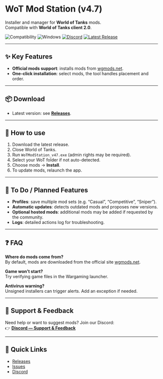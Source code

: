 # WoT Mod Station (v4.7)

Installer and manager for **World of Tanks** mods.  
Compatible with **World of Tanks client 2.0**.

![Compatibility](https://img.shields.io/badge/World_of_Tanks-2.0_compatible-green) ![Windows](https://img.shields.io/badge/OS-Windows-blue) [![Discord](https://img.shields.io/badge/Discord-Join-5865F2)](<DISCORD_LINK>) [![Latest Release](https://img.shields.io/github/v/release/<ORG>/<REPO>)](https://github.com/<ORG>/<REPO>/releases)

---

## ✨ Key Features

- **Official mods support**: installs mods from [wgmods.net](https://wgmods.net).
- **One-click installation**: select mods, the tool handles placement and order.  

---

## 📦 Download

- Latest version: see [**Releases**](https://github.com/<ORG>/<REPO>/releases).

---

## 🚀 How to use

1. Download the latest release.  
2. Close World of Tanks.  
3. Run `WoTModStation_v47.exe` (admin rights may be required).  
4. Select your WoT folder if not auto-detected.  
5. Choose mods → **Install**.  
6. To update mods, relaunch the app.

---

## 📝 To Do / Planned Features

- **Profiles**: save multiple mod sets (e.g. “Casual”, “Competitive”, “Sniper”).  
- **Automatic updates**: detects outdated mods and proposes new versions.   
- **Optional hosted mods**: additional mods may be added if requested by the community.  
- **Logs**: detailed actions log for troubleshooting.  

---

## ❓ FAQ

**Where do mods come from?**  
By default, mods are downloaded from the official site [wgmods.net](https://wgmods.net).

**Game won’t start?**  
Try verifying game files in the Wargaming launcher.  

**Antivirus warning?**  
Unsigned installers can trigger alerts. Add an exception if needed.  

---

## 🤝 Support & Feedback

Need help or want to suggest mods? Join our Discord:  
👉 [**Discord — Support & Feedback**](<DISCORD_LINK>)

---


## 🔗 Quick Links

- [Releases](https://github.com/<ORG>/<REPO>/releases)  
- [Issues](https://github.com/<ORG>/<REPO>/issues)  
- [Discord](<DISCORD_LINK>)  
